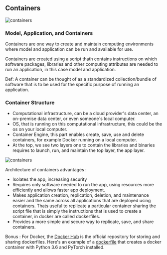 ## Containers

![containers](https://video.udacity-data.com/topher/2018/November/5bea677a_m6-l1-c04-endpoint/m6-l1-c04-endpoint.png)

### Model, Application, and Containers

Containers are one way to create and maintain computing environments where model and application can be run and available for use.

Containers are created using a script thath contains instructions on which software packages, libraries and other computing attributes are needed to run an application, in this case model and application.

Def: A container can be thought of as a standardized collection/bundle of software that is to be used for the specific purpose of running an application.

### Container Structure

+ Computational infrastructure, can be a cloud provider's data center, an on-premise data center, or even someone`s local computer.
+ OS, that is running on this computational infrastructure, this could be the os on your local computer.
+ Container Engine, this part enables create, save, use and delete containers, for example Docker running on a local computer.
+ At the top, we see two layers one to contain the libraries and binaries requires to launch, run, and maintain the top layer, the app layer.

![containers](https://video.udacity-data.com/topher/2018/November/5bea67ba_container-1/container-1.png)

Architecture of containers advantages : 

+ Isolates the app, increasing security
+ Requires only software needed to run the app, using resources more efficiently and allows faster app deployment.
+ Makes application creation, replication, deletion, and maintenance easier and the same across all applications that are deployed using containers. Thats useful to replicate a particular container sharing the script file that is simply the instructions that is used to create a container, in docker are called dockerfiles.
+ Provides a more simple and secure way to replicate, save, and share containers.

Bonus :
For Docker, the [Docker Hub](https://hub.docker.com/explore/) is the official repository for storing and sharing dockerfiles. Here's an example of a [dockerfile](https://github.com/pytorch/pytorch/blob/master/docker/pytorch/Dockerfile) that creates a docker container with Python 3.6 and PyTorch installed.


